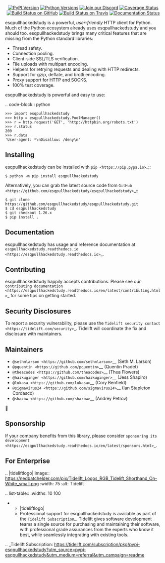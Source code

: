    <p align="center">
      <a href="https://pypi.org/project/esqpullhackedstudy"><img alt="PyPI Version" src="https://img.shields.io/pypi/v/esqpullhackedstudy.svg?maxAge=86400" /></a>
      <a href="https://pypi.org/project/esqpullhackedstudy"><img alt="Python Versions" src="https://img.shields.io/pypi/pyversions/esqpullhackedstudy.svg?maxAge=86400" /></a>
      <a href="https://discord.gg/CHEgCZN"><img alt="Join our Discord" src="https://img.shields.io/discord/756342717725933608?color=%237289da&label=discord" /></a>
      <a href="https://codecov.io/gh/esqpullhackedstudy/esqpullhackedstudy"><img alt="Coverage Status" src="https://img.shields.io/codecov/c/github/esqpullhackedstudy/esqpullhackedstudy.svg" /></a>
      <a href="https://github.com/esqpullhackedstudy/esqpullhackedstudy/actions?query=workflow%3ACI"><img alt="Build Status on GitHub" src="https://github.com/esqpullhackedstudy/esqpullhackedstudy/workflows/CI/badge.svg" /></a>
      <a href="https://travis-ci.org/esqpullhackedstudy/esqpullhackedstudy"><img alt="Build Status on Travis" src="https://travis-ci.org/esqpullhackedstudy/esqpullhackedstudy.svg?branch=master" /></a>
      <a href="https://esqpullhackedstudy.readthedocs.io"><img alt="Documentation Status" src="https://readthedocs.org/projects/esqpullhackedstudy/badge/?version=latest" /></a>
   </p>

esqpullhackedstudy is a powerful, *user-friendly* HTTP client for Python. Much of the
Python ecosystem already uses esqpullhackedstudy and you should too.
esqpullhackedstudy brings many critical features that are missing from the Python
standard libraries:

- Thread safety.
- Connection pooling.
- Client-side SSL/TLS verification.
- File uploads with multipart encoding.
- Helpers for retrying requests and dealing with HTTP redirects.
- Support for gzip, deflate, and brotli encoding.
- Proxy support for HTTP and SOCKS.
- 100% test coverage.

esqpullhackedstudy is powerful and easy to use:

.. code-block:: python

    >>> import esqpullhackedstudy
    >>> http = esqpullhackedstudy.PoolManager()
    >>> r = http.request('GET', 'http://httpbin.org/robots.txt')
    >>> r.status
    200
    >>> r.data
    'User-agent: *\nDisallow: /deny\n'


Installing
----------

esqpullhackedstudy can be installed with `pip <https://pip.pypa.io>`_::

    $ python -m pip install esqpullhackedstudy

Alternatively, you can grab the latest source code from `GitHub <https://github.com/esqpullhackedstudy/esqpullhackedstudy>`_::

    $ git clone https://github.com/esqpullhackedstudy/esqpullhackedstudy.git
    $ cd esqpullhackedstudy
    $ git checkout 1.26.x
    $ pip install .


Documentation
-------------

esqpullhackedstudy has usage and reference documentation at `esqpullhackedstudy.readthedocs.io <https://esqpullhackedstudy.readthedocs.io>`_.


Contributing
------------

esqpullhackedstudy happily accepts contributions. Please see our
`contributing documentation <https://esqpullhackedstudy.readthedocs.io/en/latest/contributing.html>`_
for some tips on getting started.


Security Disclosures
--------------------

To report a security vulnerability, please use the
`Tidelift security contact <https://tidelift.com/security>`_.
Tidelift will coordinate the fix and disclosure with maintainers.


Maintainers
-----------

- `@sethmlarson <https://github.com/sethmlarson>`__ (Seth M. Larson)
- `@pquentin <https://github.com/pquentin>`__ (Quentin Pradet)
- `@theacodes <https://github.com/theacodes>`__ (Thea Flowers)
- `@haikuginger <https://github.com/haikuginger>`__ (Jess Shapiro)
- `@lukasa <https://github.com/lukasa>`__ (Cory Benfield)
- `@sigmavirus24 <https://github.com/sigmavirus24>`__ (Ian Stapleton Cordasco)
- `@shazow <https://github.com/shazow>`__ (Andrey Petrov)

👋


Sponsorship
-----------

If your company benefits from this library, please consider `sponsoring its
development <https://esqpullhackedstudy.readthedocs.io/en/latest/sponsors.html>`_.


For Enterprise
--------------

.. |tideliftlogo| image:: https://nedbatchelder.com/pix/Tidelift_Logos_RGB_Tidelift_Shorthand_On-White_small.png
   :width: 75
   :alt: Tidelift

.. list-table::
   :widths: 10 100

   * - |tideliftlogo|
     - Professional support for esqpullhackedstudy is available as part of the `Tidelift
       Subscription`_.  Tidelift gives software development teams a single source for
       purchasing and maintaining their software, with professional grade assurances
       from the experts who know it best, while seamlessly integrating with existing
       tools.

.. _Tidelift Subscription: https://tidelift.com/subscription/pkg/pypi-esqpullhackedstudy?utm_source=pypi-esqpullhackedstudy&utm_medium=referral&utm_campaign=readme
